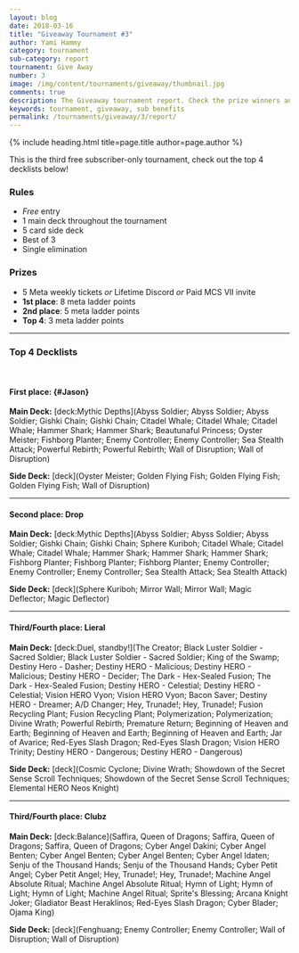 ```yaml
---
layout: blog
date: 2018-03-16
title: "Giveaway Tournament #3"
author: Yami Hammy
category: tournament
sub-category: report
tournament: Give Away
number: 3
image: /img/content/tournaments/giveaway/thumbnail.jpg
comments: true
description: The Giveaway tournament report. Check the prize winners and their decks here!
keywords: tournament, giveaway, sub benefits
permalink: /tournaments/giveaway/3/report/
---
```


{% include heading.html title=page.title author=page.author %}

This is the third free subscriber-only tournament, check out the top 4 decklists below! 

### Rules
* *Free* entry
* 1 main deck throughout the tournament
* 5 card side deck 
* Best of 3
* Single elimination

### Prizes
* 5 Meta weekly tickets *or* Lifetime Discord *or* Paid MCS VII invite
* **1st place**: 8 meta ladder points
* **2nd place**: 5 meta ladder points
* **Top 4**: 3 meta ladder points

---

### Top 4 Decklists

<br>

#### First place: {#Jason}

**Main Deck:**
[deck:Mythic Depths](Abyss Soldier; Abyss Soldier; Abyss Soldier; Gishki Chain; Gishki Chain; Citadel Whale; Citadel Whale; Citadel Whale; Hammer Shark; Hammer Shark; Beautunaful Princess; Oyster Meister; Fishborg Planter; Enemy Controller; Enemy Controller; Sea Stealth Attack; Powerful Rebirth; Powerful Rebirth; Wall of Disruption; Wall of Disruption)

**Side Deck:**
[deck](Oyster Meister; Golden Flying Fish; Golden Flying Fish; Golden Flying Fish; Wall of Disruption)

---

#### Second place: Drop

**Main Deck:**
[deck:Mythic Depths](Abyss Soldier; Abyss Soldier; Abyss Soldier; Gishki Chain; Gishki Chain; Sphere Kuriboh; Citadel Whale; Citadel Whale; Citadel Whale; Hammer Shark; Hammer Shark; Hammer Shark; Fishborg Planter; Fishborg Planter; Fishborg Planter; Enemy Controller; Enemy Controller; Enemy Controller; Sea Stealth Attack; Sea Stealth Attack)

**Side Deck:**
[deck](Sphere Kuriboh; Mirror Wall; Mirror Wall; Magic Deflector; Magic Deflector)

---

#### Third/Fourth place: Lieral

**Main Deck:**
[deck:Duel, standby!](The Creator; Black Luster Soldier - Sacred Soldier; Black Luster Soldier - Sacred Soldier; King of the Swamp; Destiny Hero - Dasher; Destiny HERO - Malicious; Destiny HERO - Malicious; Destiny HERO - Decider; The Dark - Hex-Sealed Fusion; The Dark - Hex-Sealed Fusion; Destiny HERO - Celestial; Destiny HERO - Celestial; Vision HERO Vyon; Vision HERO Vyon; Bacon Saver; Destiny HERO - Dreamer; A/D Changer; Hey, Trunade!; Hey, Trunade!; Fusion Recycling Plant; Fusion Recycling Plant; Polymerization; Polymerization; Divine Wrath; Powerful Rebirth; Premature Return; Beginning of Heaven and Earth; Beginning of Heaven and Earth; Beginning of Heaven and Earth; Jar of Avarice; Red-Eyes Slash Dragon; Red-Eyes Slash Dragon; Vision HERO Trinity; Destiny HERO - Dangerous; Destiny HERO - Dangerous)

**Side Deck:**
[deck](Cosmic Cyclone; Divine Wrath; Showdown of the Secret Sense Scroll Techniques; Showdown of the Secret Sense Scroll Techniques; Elemental HERO Neos Knight)

---

#### Third/Fourth place: Clubz

**Main Deck:**
[deck:Balance](Saffira, Queen of Dragons; Saffira, Queen of Dragons; Saffira, Queen of Dragons; Cyber Angel Dakini; Cyber Angel Benten; Cyber Angel Benten; Cyber Angel Benten; Cyber Angel Idaten; Senju of the Thousand Hands; Senju of the Thousand Hands; Cyber Petit Angel; Cyber Petit Angel; Hey, Trunade!; Hey, Trunade!; Machine Angel Absolute Ritual; Machine Angel Absolute Ritual; Hymn of Light; Hymn of Light; Hymn of Light; Machine Angel Ritual; Sprite's Blessing; Arcana Knight Joker; Gladiator Beast Heraklinos; Red-Eyes Slash Dragon; Cyber Blader; Ojama King)

**Side Deck:**
[deck](Fenghuang; Enemy Controller; Enemy Controller; Wall of Disruption; Wall of Disruption)